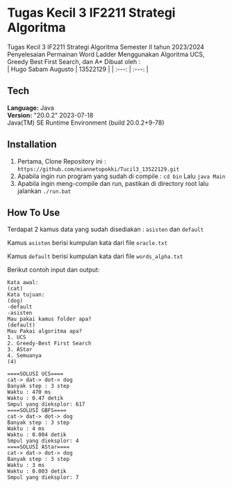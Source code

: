 # Tugas Kecil 3 IF2211 Strategi Algoritma
Tugas Kecil 3 IF2211 Strategi Algoritma Semester II tahun 2023/2024 Penyelesaian Permainan Word Ladder Menggunakan Algoritma UCS, Greedy Best First Search, dan A*
Dibuat oleh  :   
| Hugo Sabam Augusto | 13522129 |
| :---: | :---: |

## Tech

**Language:** Java\
**Version:** "20.0.2" 2023-07-18\
Java(TM) SE Runtime Environment (build 20.0.2+9-78)


## Installation

1. Pertama, Clone Repository ini : `https://github.com/miannetopokki/Tucil3_13522129.git`
2. Apabila ingin run program yang sudah di compile : `cd bin` Lalu `java Main`
3. Apabila ingin meng-compile dan run, pastikan di directory root lalu jalankan `./run.bat`


## How To Use
Terdapat 2 kamus data yang sudah disediakan : `asisten` dan `default`

Kamus `asisten` berisi kumpulan kata dari file `oracle.txt`

Kamus `default` berisi kumpulan kata dari file `words_alpha.txt`

Berikut contoh input dan output:
```
Kata awal: 
(cat)
Kata tujuan: 
(dog)
-default
-asisten 
Mau pakai kamus folder apa?
(default)
Mau Pakai algoritma apa?
1. UCS
2. Greedy-Best First Search
3. AStar
4. Semuanya
(4)
```
```
====SOLUSI UCS====
cat-> dat-> dot-> dog
Banyak step : 3 step
Waktu : 470 ms
Waktu : 0.47 detik
Smpul yang dieksplor: 617
====SOLUSI GBFS====
cat-> dat-> dot-> dog
Banyak step : 3 step
Waktu : 4 ms
Waktu : 0.004 detik
Smpul yang dieksplor: 4
====SOLUSI AStar====
cat-> dat-> dot-> dog
Banyak step : 3 step
Waktu : 3 ms
Waktu : 0.003 detik
Smpul yang dieksplor: 7
```
